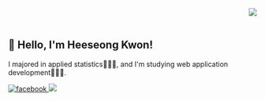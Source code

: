 <div align="right">
<a href="https://hits.seeyoufarm.com"><img src="https://hits.seeyoufarm.com/api/count/incr/badge.svg?url=https%3A%2F%2Fgithub.com%2Fshiningcastle&count_bg=%233D87C8&title_bg=%23555555&icon=&icon_color=%23E7E7E7&title=Views&edge_flat=false"/></a>
</div>  
  

<br/>  

## 👋 Hello, I'm Heeseong Kwon!

I majored in applied statistics👨🏻‍🎓, and I'm studying web application development👨🏻‍💻. 



<a href="https://www.facebook.com/profile.php?id=100009176789375">
<img src=https://img.shields.io/badge/facebook-%232E87FB.svg?&style=for-the-badge&logo=facebook&logoColor=white alt=facebook style="margin-bottom: 5px;" />
</a>

<a href="https://velog.io/@shiningcastle">
<img src=https://img.shields.io/badge/Tech%20Blog-11B48A?style=flat-square&logo=Vimeo&logoColor=white&link=https://velog.io/@shiningcastle" />
</a>

